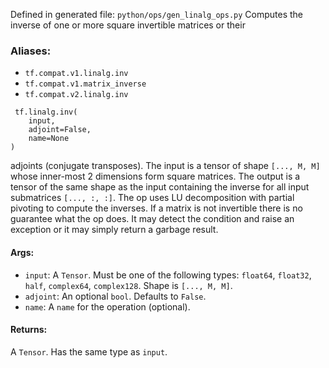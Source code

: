 Defined in generated file: `python/ops/gen_linalg_ops.py`
Computes the inverse of one or more square invertible matrices or their
### Aliases:
- `tf.compat.v1.linalg.inv`
- `tf.compat.v1.matrix_inverse`
- `tf.compat.v2.linalg.inv`

```
 tf.linalg.inv(
    input,
    adjoint=False,
    name=None
)
```
adjoints (conjugate transposes).
The input is a tensor of shape `[..., M, M]` whose inner-most 2 dimensions form square matrices. The output is a tensor of the same shape as the input containing the inverse for all input submatrices `[..., :, :]`.
The op uses LU decomposition with partial pivoting to compute the inverses.
If a matrix is not invertible there is no guarantee what the op does. It may detect the condition and raise an exception or it may simply return a garbage result.
#### Args:
- `input`: A `Tensor`. Must be one of the following types: `float64`, `float32`, `half`, `complex64`, `complex128`. Shape is `[..., M, M]`.
- `adjoint`: An optional `bool`. Defaults to `False`.
- `name`: A `name` for the operation (optional).
#### Returns:
A `Tensor`. Has the same type as `input`.
